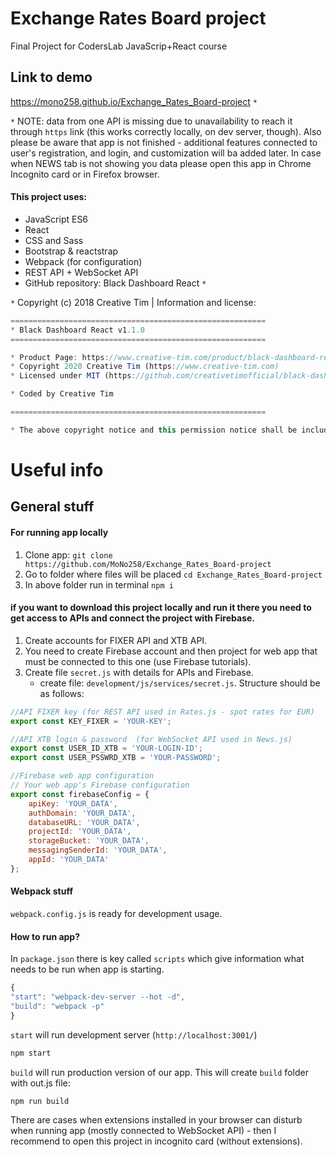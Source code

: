 # Exchange Rates Board project
Final Project for CodersLab JavaScrip+React course

## Link to demo
https://mono258.github.io/Exchange_Rates_Board-project `*`

`*` NOTE: data from one API is missing due to unavailability to reach it through `https` link (this works correctly locally, on dev server, though). Also please be aware that app is not finished - additional features connected to user's registration, and login, and customization will ba added later. In case when NEWS tab is not showing you data please open this app in Chrome Incognito card or in Firefox browser.

#### This project uses:
* JavaScript ES6
* React
* CSS and Sass
* Bootstrap & reactstrap
* Webpack (for configuration)
* REST API + WebSocket API
* GitHub repository: Black Dashboard React `*`


`*` Copyright (c) 2018 Creative Tim | Information and license:
```JavaScript
=========================================================
* Black Dashboard React v1.1.0
=========================================================

* Product Page: https://www.creative-tim.com/product/black-dashboard-react
* Copyright 2020 Creative Tim (https://www.creative-tim.com)
* Licensed under MIT (https://github.com/creativetimofficial/black-dashboard-react/blob/master/LICENSE.md)

* Coded by Creative Tim

=========================================================

* The above copyright notice and this permission notice shall be included in all copies or substantial portions of the Software.
```


# Useful info

## General stuff

#### For running app locally
1. Clone app: `git clone https://github.com/MoNo258/Exchange_Rates_Board-project`
2. Go to folder where files will be placed `cd Exchange_Rates_Board-project`
3. In above folder run in terminal `npm i`

#### if you want to download this project locally and run it there you need to get access to APIs and connect the project with Firebase.
1. Create accounts for FIXER API and XTB API.
2. You need to create Firebase account and then project for web app that must be connected to this one (use Firebase tutorials).
3. Create file `secret.js` with details for APIs and Firebase.
    * create file: `development/js/services/secret.js`. Structure should be as follows:
```JavaScript
//API FIXER key (for REST API used in Rates.js - spot rates for EUR)
export const KEY_FIXER = 'YOUR-KEY';

//API XTB login & password  (for WebSocket API used in News.js)
export const USER_ID_XTB = 'YOUR-LOGIN-ID';
export const USER_PSSWRD_XTB = 'YOUR-PASSWORD';

//Firebase web app configuration
// Your web app's Firebase configuration
export const firebaseConfig = {
    apiKey: 'YOUR_DATA',
    authDomain: 'YOUR_DATA',
    databaseURL: 'YOUR_DATA',
    projectId: 'YOUR_DATA',
    storageBucket: 'YOUR_DATA',
    messagingSenderId: 'YOUR_DATA',
    appId: 'YOUR_DATA'
};
```

#### Webpack stuff
`webpack.config.js` is ready for development usage.

#### How to run app?

In `package.json` there is key called `scripts` which give information what needs to be run when app is starting.
```JavaScript
{
"start": "webpack-dev-server --hot -d",
"build": "webpack -p"
}
```
`start` will run development server (`http://localhost:3001/`)
```JavaScript
npm start
```
`build` will run production version of our app. This will create `build` folder with out.js file:
```JavaScript
npm run build
```

There are cases when extensions installed in your browser can disturb when running app (mostly connected to WebSocket API) - then I recommend to open this project in incognito card (without extensions).
